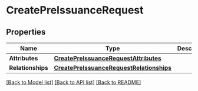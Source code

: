 # CreatePreIssuanceRequest

## Properties
Name | Type | Description | Notes
------------ | ------------- | ------------- | -------------
**Attributes** | [**CreatePreIssuanceRequestAttributes**](CreatePreIssuanceRequestAttributes.md) |  | [optional] 
**Relationships** | [**CreatePreIssuanceRequestRelationships**](CreatePreIssuanceRequestRelationships.md) |  | [optional] 

[[Back to Model list]](../README.md#documentation-for-models) [[Back to API list]](../README.md#documentation-for-api-endpoints) [[Back to README]](../README.md)


